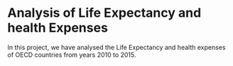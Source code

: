 # Analysis of Life Expectancy and health Expenses 

In this project, we have analysed the Life Expectancy and health expenses of OECD countries from years 2010 to 2015.

